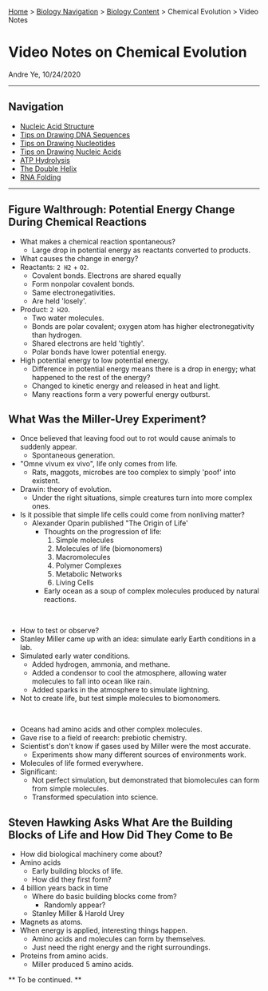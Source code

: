 [Home](https://andre-ye.github.io) > [Biology Navigation](https://andre-ye.github.io/biology/biology_navigation) > [Biology Content](https://andre-ye.github.io/biology/biology_navigation#biology-content) > Chemical Evolution > Video Notes

# Video Notes on Chemical Evolution
Andre Ye, 10/24/2020

---

## Navigation
* [Nucleic Acid Structure](#nucleic-acid-structure)
* [Tips on Drawing DNA Sequences](#tips-on-drawing-dna-sequences)
* [Tips on Drawing Nucleotides](#tips-on-drawing-nucleotides)
* [Tips on Drawing Nucleic Acids](#tips-on-drawing-nucleic-acids)
* [ATP Hydrolysis](#atp-hydrolysis)
* [The Double Helix](#the-double-helix)
* [RNA Folding](#rna-folding)

---

## Figure Walthrough: Potential Energy Change During Chemical Reactions
- What makes a chemical reaction spontaneous?
  - Large drop in potential energy as reactants converted to products.
- What causes the change in energy?
- Reactants: `2 H2` + `O2`.
  - Covalent bonds. Electrons are shared equally
  - Form nonpolar covalent bonds.
  - Same electronegativities.
  - Are held 'losely'.
- Product: `2 H2O`.
  - Two water molecules.
  - Bonds are polar covalent; oxygen atom has higher electronegativity than hydrogen.
  - Shared electrons are held 'tightly'.
  - Polar bonds have lower potential energy.
- High potential energy to low potential energy.
  - Difference in potential energy means there is a drop in energy; what happened to the rest of the energy?
  - Changed to kinetic energy and released in heat and light.
  - Many reactions form a very powerful energy outburst.

## What Was the Miller-Urey Experiment?
- Once believed that leaving food out to rot would cause animals to suddenly appear.
  - Spontaneous generation.
- "Omne vivum ex vivo", life only comes from life.
  - Rats, maggots, microbes are too complex to simply 'poof' into existent.
- Drawin: theory of evolution.
  - Under the right situations, simple creatures turn into more complex ones.
- Is it possible that simple life cells could come from nonliving matter?
  - Alexander Oparin published "The Origin of Life'
    - Thoughts on the progression of life:
      1. Simple molecules
      2. Molecules of life (biomonomers)
      3. Macromolecules
      4. Polymer Complexes
      5. Metabolic Networks
      6. Living Cells
    - Early ocean as a soup of complex molecules produced by natural reactions.

<br>

- How to test or observe?
- Stanley Miller came up with an idea: simulate early Earth conditions in a lab.
- Simulated early water conditions.
  - Added hydrogen, ammonia, and methane.
  - Added a condensor to cool the atmosphere, allowing water molecules to fall into ocean like rain.
  - Added sparks in the atmosphere to simulate lightning.
- Not to create life, but test simple molecules to biomonomers.

<br>

- Oceans had amino acids and other complex molecules.
- Gave rise to a field of reearch: prebiotic chemistry.
- Scientist's don't know if gases used by Miller were the most accurate.
  - Experiments show many different sources of environments work.
- Molecules of life formed everywhere.
- Significant:
  - Not perfect simulation, but demonstrated that biomolecules can form from simple molecules.
  - Transformed speculation into science.

## Steven Hawking Asks What Are the Building Blocks of Life and How Did They Come to Be
- How did biological machinery come about?
- Amino acids
  - Early building blocks of life.
  - How did they first form?
- 4 billion years back in time
  - Where do basic building blocks come from?
    - Randomly appear?
  - Stanley Miller & Harold Urey
- Magnets as atoms.
- When energy is applied, interesting things happen.
  - Amino acids and molecules can form by themselves.
  - Just need the right energy and the right surroundings.
- Proteins from amino acids.
  - Miller produced 5 amino acids.


** To be continued. **  
